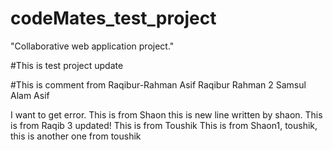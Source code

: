 # codeMates_test_project
"Collaborative web application project."

#This is test project update 

#This is comment from Raqibur-Rahman
Asif
Raqibur Rahman 2
Samsul Alam Asif 

I want to get error. 
This is from Shaon
this is new line written by shaon.
This is from Raqib 3 updated!
This is from Toushik
This is from Shaon1, toushik, this is another one from toushik
